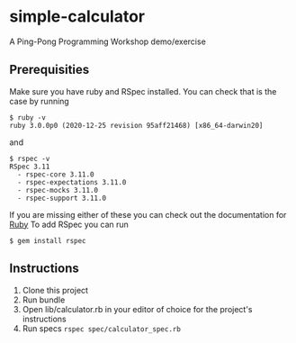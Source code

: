 # simple-calculator

A Ping-Pong Programming Workshop demo/exercise 

## Prerequisities

Make sure you have ruby and RSpec installed. You can check that is the case by running
```
$ ruby -v
ruby 3.0.0p0 (2020-12-25 revision 95aff21468) [x86_64-darwin20]
```
and
```
$ rspec -v
RSpec 3.11
  - rspec-core 3.11.0
  - rspec-expectations 3.11.0
  - rspec-mocks 3.11.0
  - rspec-support 3.11.0
```
If you are missing either of these you can check out the documentation for [Ruby](https://www.ruby-lang.org/en/documentation/installation/) To add RSpec you can run
```
$ gem install rspec
```
## Instructions
1. Clone this project
2. Run bundle
3. Open lib/calculator.rb in your editor of choice for the project's instructions
4. Run specs ```rspec spec/calculator_spec.rb```
